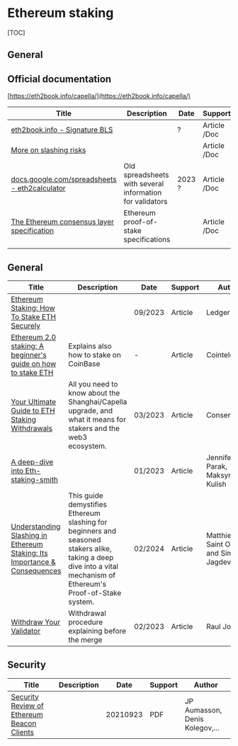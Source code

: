 # Ethereum staking

[TOC]

## General

## Official documentation

[https://eth2book.info/capella/](https://eth2book.info/capella/)

| Title                                                        | Description                                              | Date   | Support      | Author              |
| ------------------------------------------------------------ | -------------------------------------------------------- | ------ | ------------ | ------------------- |
| [eth2book.info - Signature BLS](https://eth2book.info/capella/part2/building_blocks/signatures/) |                                                          | ?      | Article /Doc | Ben Edgington       |
| [More on slashing risks](https://launchpad.ethereum.org/en/faq) |                                                          |        | Article /Doc | Ethereum foundation |
| [docs.google.com/spreadsheets - eth2calculator](https://docs.google.com/spreadsheets/d/15tmPOvOgi3wKxJw7KQJKoUe-uonbYR6HF7u83LR5Mj4/edit#gid=842896204) | Old spreadsheets with several information for validators | 2023 ? | Article /Doc | Ethereum foundation |
| [The Ethereum consensus layer specification](https://github.com/ethereum/consensus-specs) | Ethereum proof-of-stake specifications                   |        | Article /Doc | Ethereum foundation |
|                                                              |                                                          |        |              |                     |



## General

| Title                                                        | Description                                                  | Date    | Support | Author                                 |
| ------------------------------------------------------------ | ------------------------------------------------------------ | ------- | ------- | -------------------------------------- |
| [Ethereum Staking: How To Stake ETH Securely](https://www.ledger.com/academy/ethereum-staking-how-to-stake-eth) |                                                              | 09/2023 | Article | Ledger                                 |
| [Ethereum 2.0 staking: A beginner's guide on how to stake ETH](https://cointelegraph.com/learn/ethereum-2-0-staking-a-beginners-guide-on-how-to-stake-eth) | Explains also how to stake on CoinBase                       | -       | Article | Cointelegraph                          |
| [Your Ultimate Guide to ETH Staking Withdrawals](https://consensys.io/shanghai-capella-upgrade) | All you need to know about the Shanghai/Capella upgrade, and what it means for stakers and the web3 ecosystem. | 03/2023 | Article | Consensys                              |
| [A deep-dive into Eth-staking-smith](https://chorus.one/articles/a-deep-dive-into-eth-staking-smith#:~:text=Ethereum%20Staking%20Keys&text=These%20keys%20are%20composed%20of,for%20Boneh%E2%80%93Lynn%E2%80%93Shacham) |                                                              | 01/2023 | Article | Jennifer Parak, Maksym Kulish          |
| [Understanding Slashing in Ethereum Staking: Its Importance & Consequences](https://consensys.io/blog/understanding-slashing-in-ethereum-staking-its-importance-and-consequences) | This guide demystifies Ethereum slashing for beginners and seasoned  stakers alike, taking a deep dive into a vital mechanism of Ethereum's  Proof-of-Stake system. | 02/2024 | Article | Matthieu Saint Olive and Simran Jagdev |
| [Withdraw Your Validator](https://hackmd.io/@Yl0VNGYRR6aeDrHHQNhuaA/B1WXHP_2o) | Withdrawal procedure explaining before the merge             | 02/2023 | Article | Raul Jordan                            |

## Security

| Title                                                        | Description | Date     | Support | Author                         |
| ------------------------------------------------------------ | ----------- | -------- | ------- | ------------------------------ |
| [Security Review of Ethereum Beacon Clients](https://www.aumasson.jp/data/papers/eth2sec.pdf) |             | 20210923 | PDF     | JP Aumasson, Denis Kolegov,... |
